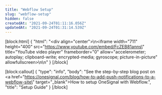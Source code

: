 ```yaml
---
title: "Webflow Setup"
slug: "webflow-setup"
hidden: false
createdAt: "2021-09-24T01:11:16.056Z"
updatedAt: "2021-09-24T01:31:14.539Z"
---
```

[block:html]
{
  "html": "<div align=\"center\">\n<iframe width=\"711\" height=\"400\" src=\"https://www.youtube.com/embed/FcZEB81anns\" title=\"YouTube video player\" frameborder=\"0\" allow=\"accelerometer; autoplay; clipboard-write; encrypted-media; gyroscope; picture-in-picture\" allowfullscreen></iframe>\n</div>\n"
}
[/block]

[block:callout]
{
  "type": "info",
  "body": "See the step-by-step blog post on <a href=\"https://onesignal.com/blog/how-to-add-push-notifications-to-a-webflow-site\" target=\"_blank\">How to setup OneSignal with Webflow</a>.",
  "title": "Setup Guide"
}
[/block]